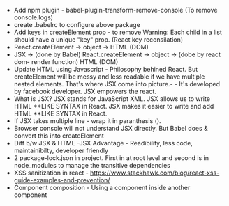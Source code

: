 - Add npm plugin - babel-plugin-transform-remove-console (To remove console.logs)
- create .babelrc to configure above package
- Add keys in createElement prop - to remove Warning: Each child in a list should have a unique "key" prop. (React key reconsilation)
- React.createElement -> object -> HTML (DOM)
- JSX -> (done by Babel) React.createElement -> object -> (dobe by react dom- render function) HTML (DOM)
- Update HTML using Javascript - Philosophy behined React. But createElement will be messy and less readable if we have multiple nested elements. That's where JSX come into picture.- - It's developed by facebook developer. JSX empowers the react.
- What is JSX? JSX stands for JavaScript XML. JSX allows us to write HTML **LIKE SYNTAX in React. JSX makes it easier to write and add HTML **LIKE SYNTAX in React.
- If JSX takes multiple line - wrap it in paranthesis ().
- Browser console will not understand JSX directly. But Babel does & convert this into createElement
- Diff b/w JSX & HTML
  -JSX Advantage - Readibility, less code, maintainibilty, developer friendly
- 2 package-lock.json in project. First in at root level and second is in node_modules to manage the transitive dependencies
- XSS sanitization in react - https://www.stackhawk.com/blog/react-xss-guide-examples-and-prevention/
- Component composition - Using a component inside another component
